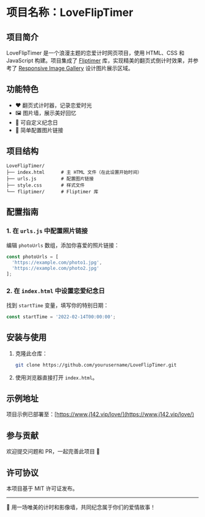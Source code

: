 # 项目名称：LoveFlipTimer

## 项目简介
LoveFlipTimer 是一个浪漫主题的恋爱计时网页项目，使用 HTML、CSS 和 JavaScript 构建。项目集成了 [Fliptimer](https://github.com/bei9/fliptimer) 库，实现精美的翻页式倒计时效果，并参考了 [Responsive Image Gallery](https://github.com/ionutcora-webdevelopment/responsive-image-gallery) 设计图片展示区域。

## 功能特色
- ❤️ 翻页式计时器，记录恋爱时光
- 🖼️ 图片墙，展示美好回忆
- 📅 可自定义纪念日
- 📸 简单配置图片链接

## 项目结构
```
LoveFlipTimer/
├── index.html      # 主 HTML 文件（在此设置开始时间）
├── urls.js         # 配置图片链接
├── style.css       # 样式文件
└── fliptimer/      # Fliptimer 库
```

## 配置指南
### 1. 在 `urls.js` 中配置照片链接
编辑 `photoUrls` 数组，添加你喜爱的照片链接：
```javascript
const photoUrls = [
  'https://example.com/photo1.jpg',
  'https://example.com/photo2.jpg'
];
```

### 2. 在 `index.html` 中设置恋爱纪念日
找到 `startTime` 变量，填写你的特别日期：
```javascript
const startTime = '2022-02-14T00:00:00';
```

## 安装与使用
1. 克隆此仓库：
   ```bash
   git clone https://github.com/yourusername/LoveFlipTimer.git
   ```
2. 使用浏览器直接打开 `index.html`。

## 示例地址
项目示例已部署至：[https://www.j142.vip/love/](https://www.j142.vip/love/)

## 参与贡献
欢迎提交问题和 PR，一起完善此项目 💖

## 许可协议
本项目基于 MIT 许可证发布。


---
💌 用一场唯美的计时和影像墙，共同纪念属于你们的爱情故事！
